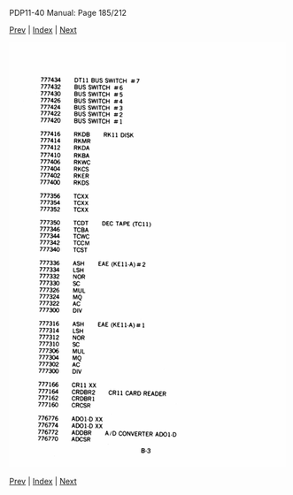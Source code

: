 PDP11-40 Manual: Page 185/212

[Prev](pdp11-40-000184.html) | [Index](index.html) | [Next](pdp11-40-000186.html)

![](pdp11-40-000185.gif)

[Prev](pdp11-40-000184.html) | [Index](index.html) | [Next](pdp11-40-000186.html)

